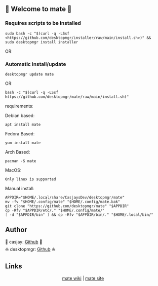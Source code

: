 ## 👋 Welcome to mate 🚀


  
  
### Requires scripts to be installed

```shell
sudo bash -c "$(curl -q -LSsf <https://github.com/desktopmgr/installer/raw/main/install.sh>)" && sudo desktopmgr install installer
```

OR

### Automatic install/update  

```shell
desktopmgr update mate
```

OR

```shell
bash -c "$(curl -q -LSsf https://github.com/desktopmgr/mate/raw/main/install.sh)"
```
  
requirements:
  
Debian based:

```shell
apt install mate
```  

Fedora Based:

```shell
yum install mate
```  

Arch Based:

```shell
pacman -S mate
```  

MacOS:  

```text
Only linux is supported
```
  
Manual install:  

  ```shell
APPDIR="$HOME/.local/share/CasjaysDev/desktopmgr/mate"
mv -fv "$HOME/.config/mate" "$HOME/.config/mate.bak"
git clone "https://github.com/desktopmgr/mate" "$APPDIR"
cp -Rfv "$APPDIR/etc/." "$HOME/.config/mate/"
[ -d "$APPDIR/bin" ] && cp -Rfv "$APPDIR/bin/." "$HOME/.local/bin/"
```

## Author

🤖 casjay: [Github](https://github.com/casjay) 🤖  
⛵ desktopmgr: [Github](https://github.com/desktopmgr) ⛵  
  
## Links

<p align=center>
  <a href="https://wiki.archlinux.org/index.php/mate" target="_blank" rel="noopener noreferrer">mate wiki</a>  |  
  <a href="mate" target="_blank" rel="noopener noreferrer">mate site</a>
</p>  
